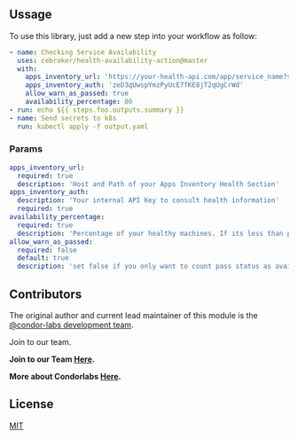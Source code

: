 ## Ussage

To use this library, just add a new step into your workflow as follow:

```yaml
- name: Checking Service Availability
  uses: cebroker/health-availability-action@master
  with:
    apps_inventory_url: 'https://your-health-api.com/app/service_name?sections=health?secondsAgo=60'
    apps_inventory_auth: 'zeD3qUwspYmzPyUcE7fKE8jT2qUgCrWd'
    allow_warn_as_passed: true
    availability_percentage: 80
- run: echo ${{ steps.foo.outputs.summary }}
- name: Send secrets to k8s
  run: kubectl apply -f output.yaml
```

### Params

```yaml
apps_inventory_url:
  required: true
  description: 'Host and Path of your Apps Inventory Health Section'
apps_inventory_auth:
  description: 'Your internal API Key to consult health information'
  required: true
availability_percentage:
  required: true
  description: 'Percentage of your healthy machines. If its less than provided the action will exit with status code 1'
allow_warn_as_passed:
  required: false
  default: true
  description: 'set false if you only want to count pass status as availability'
```

## Contributors

The original author and current lead maintainer of this module is the [@condor-labs development team](https://condorlabs.io/team).

Join to our team.

**Join to our Team [Here](https://condorlabs.io/hiring).**

**More about Condorlabs [Here](https://condorlabs.io/about).**

## License

[MIT](LICENSE)
